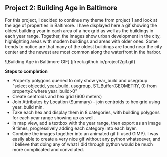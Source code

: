 ## Project 2: Building Age in Baltimore

For this project, I decided to continue my theme from project 1 and look at the age of properties in Baltimore. I have displayed here a gif showing the oldest building year in each area of a hex grid as well as the buildings in each year range. Together, the images show urban development in the city, highlighting areas with modern buildings and areas with older ones. Some trends to notice are that many of the oldest buildings are found near the city center and the newest are most common along the waterfront in the harbor.

![Building Age in Baltimore GIF]
(jfreck.github.io/project2gif.gif)

**Steps to completion**

* Property polygons queried to only show year_build and usegroup "select objectid, year_build, usegroup, ST_Buffer(GEOMETRY, 0) from property2 where year_build>0"
* Create centroids and hex grid (600 meters)
* Join Attributes by Location (Summary) - join centroids to hex grid using year_build min.
* Take each hex and display them in 8 categories, with building polygons for each year range showing up as well.
* In map view, add a textbox with the year range, then export as an image 9 times, progressively adding each category into each layer.
* Combine the images together into an animated gif (I used GIMP).
I was easily able to create a very nice gif without any python whatsoever, and I believe that doing any of what I did through python would be much more complicated and convoluted.
